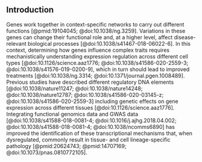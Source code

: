 ## Introduction

Genes work together in context-specific networks to carry out different functions [@pmid:19104045; @doi:10.1038/ng.3259].
Variations in these genes can change their functional role and, at a higher level, affect disease-relevant biological processes [@doi:10.1038/s41467-018-06022-6].
In this context, determining how genes influence complex traits requires mechanistically understanding expression regulation across different cell types [@doi:10.1126/science.aaz1776; @doi:10.1038/s41586-020-2559-3; @doi:10.1038/s41576-019-0200-9], which in turn should lead to improved treatments [@doi:10.1038/ng.3314; @doi:10.1371/journal.pgen.1008489].
Previous studies have described different regulatory DNA elements [@doi:10.1038/nature11247; @doi:10.1038/nature14248; @doi:10.1038/nature12787; @doi:10.1038/s41586-020-03145-z; @doi:10.1038/s41586-020-2559-3] including genetic effects on gene expression across different tissues [@doi:10.1126/science.aaz1776].
Integrating functional genomics data and GWAS data [@doi:10.1038/s41588-018-0081-4; @doi:10.1016/j.ajhg.2018.04.002; @doi:10.1038/s41588-018-0081-4; @doi:10.1038/ncomms6890] has improved the identification of these transcriptional mechanisms that, when dysregulated, commonly result in tissue- and cell lineage-specific pathology [@pmid:20624743; @pmid:14707169; @doi:10.1073/pnas.0810772105].
